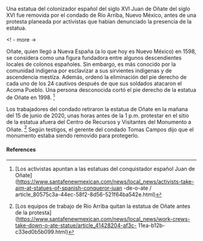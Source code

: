 Una estatua del colonizador español del siglo XVI Juan de Oñate del siglo XVI fue removida por el condado de Río Arriba, Nuevo México, antes de una protesta planeada por activistas que habían denunciado la presencia de la estatua.

<! - more ->

Oñate, quien llegó a Nueva España (a lo que hoy es Nuevo México) en 1598, se considera como una figura fundadora entre algunos descendientes locales de colonos españoles. Sin embargo, es más conocido por la comunidad indígena por esclavizar a sus sirvientes indígenas y de ascendencia mestíza. Además, ordenó la eliminación del pie derecho de cada uno de los 24 cautivos después de que sus soldados atacaron el Acoma Pueblo. Una persona desconocida cortó el pie derecho de la estatua de Oñate en 1998. [^ 1]

Los trabajadores del condado retiraron la estatua de Oñate en la mañana del 15 de junio de 2020, unas horas antes de la 1 p.m. protestar en el sitio de la estatua afuera del Centro de Recursos y Visitantes del Monumento a Oñate. [^ 2] Según testigos, el gerente del condado Tomas Campos dijo que el monumento estaba siendo removido para protegerlo.

#### References

[^ 1]: [Los activistas apuntan a las estatuas del conquistador español Juan de Oñate] (https://www.santafenewmexican.com/news/local_news/activists-take-aim-at-statues-of-spanish-conqueror-juan -de-o-ate / article_80575c3a-44ec-58f2-8d56-521f64ba542e.html)

[^ 2]: [Los equipos de trabajo de Río Arriba quitan la estatua de Oñate antes de la protesta] (https://www.santafenewmexican.com/news/local_news/work-crews-take-down-o-ate-statue/article_41428204-af3c- 11ea-b12b-c33ed0b5b099.html)
